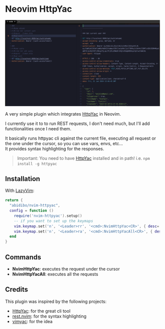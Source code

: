 # Neovim HttpYac

![Screenshot](screenshots/screen.png)

A very simple plugin which integrates [HttpYac](https://httpyac.github.io/) in Neovim.

I currently use it to to run REST requests, I don't need much, but I'll add functionalities once I need them.

It basically runs httpyac cli against the current file, executing all request or the one under the cursor, so you can use vars, envs, etc...    
It provides syntax highlighting for the responses.

> Important: You need to have [HttpYac](https://httpyac.github.io/) installed and in path! 
  i.e. `npm install -g httpyac`

## Installation

With [LazyVim](https://github.com/LazyVim/LazyVim):

```lua
return {
  "abidibo/nvim-httpyac",
  config = function ()
    require('nvim-httpyac').setup()
    -- if you want to set up the keymaps
    vim.keymap.set('n', '<Leader>rr', '<cmd>:NvimHttpYac<CR>', { desc='Run request'})
    vim.keymap.set('n', '<Leader>ra', '<cmd>:NvimHttpYacAll<CR>', { desc='Run all requests'})
  end
}
```

## Commands

- **NvimHttpYac**: executes the request under the cursor
- **NvimHttpYacAll**: executes all the requests

## Credits

This plugin was inspired by the following projects:

- [HttpYac](https://httpyac.github.io/): for the great cli tool
- [rest.nvim](https://github.com/rest-nvim/rest.nvim): for the syntax highlighting
- [vimyac](https://github.com/oxcafedead/vimyac): for the idea
